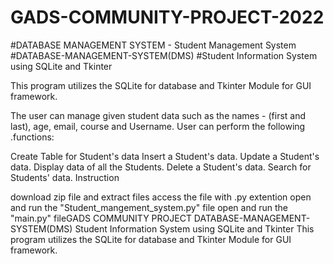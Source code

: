 # GADS-COMMUNITY-PROJECT-2022
#DATABASE MANAGEMENT SYSTEM -  Student Management System 
#DATABASE-MANAGEMENT-SYSTEM(DMS)
#Student Information System using SQLite and Tkinter

This program utilizes the SQLite for database and Tkinter Module for GUI framework.

The user can manage given student data such as the names - (first and last), age, email, course and Username. User can perform the following .functions:

Create Table for Student's data
Insert a Student's data.
Update a Student's data.
Display data of all the Students.
Delete a Student's data.
Search for Students' data.
Instruction

download zip file and extract files
access the file with .py extention
open and run the "Student_mangement_system.py" file
open and run the "main.py" fileGADS COMMUNITY PROJECT
DATABASE-MANAGEMENT-SYSTEM(DMS)
Student Information System using SQLite and Tkinter
This program utilizes the SQLite for database and Tkinter Module for GUI framework.
